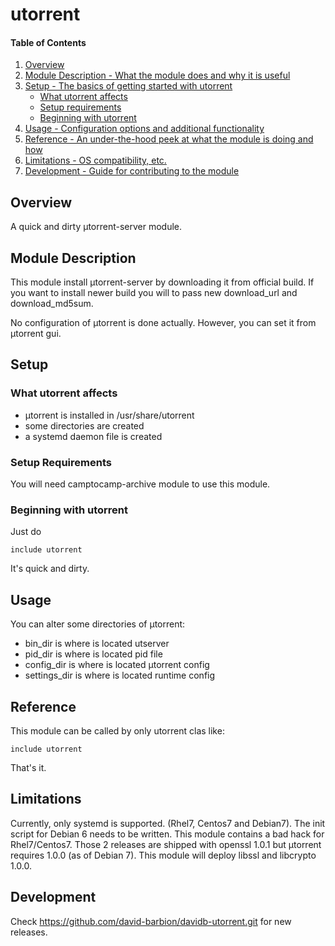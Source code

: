 # utorrent

#### Table of Contents

1. [Overview](#overview)
2. [Module Description - What the module does and why it is useful](#module-description)
3. [Setup - The basics of getting started with utorrent](#setup)
    * [What utorrent affects](#what-utorrent-affects)
    * [Setup requirements](#setup-requirements)
    * [Beginning with utorrent](#beginning-with-utorrent)
4. [Usage - Configuration options and additional functionality](#usage)
5. [Reference - An under-the-hood peek at what the module is doing and how](#reference)
5. [Limitations - OS compatibility, etc.](#limitations)
6. [Development - Guide for contributing to the module](#development)

## Overview

A quick and dirty µtorrent-server module. 

## Module Description

This module install µtorrent-server by downloading it from official build. If you want to install newer build you will to pass new download\_url and download\_md5sum.

No configuration of µtorrent is done actually. However, you can set it from µtorrent gui.

## Setup

### What utorrent affects

* µtorrent is installed in /usr/share/utorrent
* some directories are created
* a systemd daemon file is created

### Setup Requirements

You will need camptocamp-archive module to use this module.

### Beginning with utorrent

Just do 
```
include utorrent
```
It's quick and dirty.

## Usage

You can alter some directories of µtorrent:
* bin\_dir is where is located utserver
* pid\_dir is where is located pid file
* config\_dir is where is located µtorrent config
* settings\_dir is where is located runtime config

## Reference

This module can be called by only utorrent clas like:
```
include utorrent
```
That's it.

## Limitations

Currently, only systemd is supported. (Rhel7, Centos7 and Debian7). The init script for Debian 6 needs to be written.
This module contains a bad hack for Rhel7/Centos7. Those 2 releases are shipped with openssl 1.0.1 but µtorrent requires 1.0.0 (as of Debian 7). This module will deploy libssl and libcrypto 1.0.0.

## Development

Check https://github.com/david-barbion/davidb-utorrent.git for new releases.

